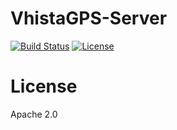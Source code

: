 # VhistaGPS-Server
[![Build Status](https://travis-ci.org/VhistaInc/VhistaGPS-Server.svg?branch=master)](https://travis-ci.org/VhistaInc/VhistaGPS-Server)
[![License](https://img.shields.io/badge/license-APACHE2.0-brightgreen.svg?style=flat)](https://github.com/VhistaInc/VhistaGPS-Server/blob/master/LICENSE)

# License
Apache 2.0
